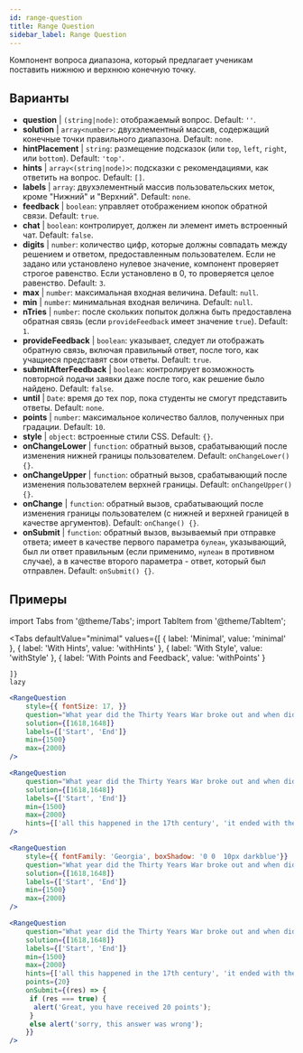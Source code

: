 ```yaml
---
id: range-question
title: Range Question
sidebar_label: Range Question
---
```


Компонент вопроса диапазона, который предлагает ученикам поставить нижнюю и верхнюю конечную точку.

## Варианты

* __question__ | `(string|node)`: отображаемый вопрос. Default: `''`.
* __solution__ | `array<number>`: двухэлементный массив, содержащий конечные точки правильного диапазона. Default: `none`.
* __hintPlacement__ | `string`: размещение подсказок (или `top`, `left`, `right`, или `bottom`). Default: `'top'`.
* __hints__ | `array<(string|node)>`: подсказки с рекомендациями, как ответить на вопрос. Default: `[]`.
* __labels__ | `array`: двухэлементный массив пользовательских меток, кроме "Нижний" и "Верхний". Default: `none`.
* __feedback__ | `boolean`: управляет отображением кнопок обратной связи. Default: `true`.
* __chat__ | `boolean`: контролирует, должен ли элемент иметь встроенный чат. Default: `false`.
* __digits__ | `number`: количество цифр, которые должны совпадать между решением и ответом, предоставленным пользователем. Если не задано или установлено нулевое значение, компонент проверяет строгое равенство. Если установлено в 0, то проверяется целое равенство. Default: `3`.
* __max__ | `number`: максимальная входная величина. Default: `null`.
* __min__ | `number`: минимальная входная величина. Default: `null`.
* __nTries__ | `number`: после скольких попыток должна быть предоставлена обратная связь (если `provideFeedback` имеет значение `true`). Default: `1`.
* __provideFeedback__ | `boolean`: указывает, следует ли отображать обратную связь, включая правильный ответ, после того, как учащиеся представят свои ответы. Default: `true`.
* __submitAfterFeedback__ | `boolean`: контролирует возможность повторной подачи заявки даже после того, как решение было найдено. Default: `false`.
* __until__ | `Date`: время до тех пор, пока студенты не смогут представить ответы. Default: `none`.
* __points__ | `number`: максимальное количество баллов, полученных при градации. Default: `10`.
* __style__ | `object`: встроенные стили CSS. Default: `{}`.
* __onChangeLower__ | `function`: обратный вызов, срабатывающий после изменения нижней границы пользователем. Default: `onChangeLower() {}`.
* __onChangeUpper__ | `function`: обратный вызов, срабатывающий после изменения пользователем верхней границы. Default: `onChangeUpper() {}`.
* __onChange__ | `function`: обратный вызов, срабатывающий после изменения границы пользователем (с нижней и верхней границей в качестве аргументов). Default: `onChange() {}`.
* __onSubmit__ | `function`: обратный вызов, вызываемый при отправке ответа; имеет в качестве первого параметра `булеан`, указывающий, был ли ответ правильным (если применимо, `нулеан` в противном случае), а в качестве второго параметра - ответ, который был отправлен. Default: `onSubmit() {}`.


## Примеры

import Tabs from '@theme/Tabs';
import TabItem from '@theme/TabItem';

<Tabs
    defaultValue="minimal"
    values={[
        { label: 'Minimal', value: 'minimal' },
        { label: 'With Hints', value: 'withHints' },
        { label: 'With Style', value: 'withStyle' },
        { label: 'With Points and Feedback', value: 'withPoints' }
        
    ]}
    lazy
>

<TabItem value="minimal">

```jsx live
<RangeQuestion
    style={{ fontSize: 17, }}
    question="What year did the Thirty Years War broke out and when did it?"
    solution={[1618,1648]}
    labels={['Start', 'End']}
    min={1500}
    max={2000}
/>
```

</TabItem>

<TabItem value="withHints">

```jsx live
<RangeQuestion
    question="What year did the Thirty Years War broke out and when did it?"
    solution={[1618,1648]}
    labels={['Start', 'End']}
    min={1500}
    max={2000}
    hints={['all this happened in the 17th century', 'it ended with the Peace of Westphalia in 1648']}
/>
```

</TabItem>

<TabItem value="withStyle">

```jsx live
<RangeQuestion
    style={{ fontFamily: 'Georgia', boxShadow: '0 0  10px darkblue'}}
    question="What year did the Thirty Years War broke out and when did it?"
    solution={[1618,1648]}
    labels={['Start', 'End']}
    min={1500}
    max={2000}
/>
```

</TabItem>

<TabItem value="withPoints">

```jsx live
<RangeQuestion
    question="What year did the Thirty Years War broke out and when did it?"
    solution={[1618,1648]}
    labels={['Start', 'End']}
    min={1500}
    max={2000}
    hints={['all this happened in the 17th century', 'it ended with the Peace of Westphalia in 1648']}
    points={20}
    onSubmit={(res) => {
     if (res === true) {
      alert('Great, you have received 20 points');
     }
     else alert('sorry, this answer was wrong');
    }}
/>
```

</TabItem>

</Tabs>
